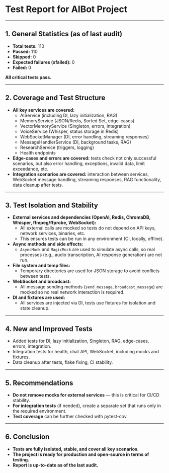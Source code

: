 # Test Report for AIBot Project

---

## 1. General Statistics (as of last audit)

- **Total tests:** 110
- **Passed:** 110
- **Skipped:** 0
- **Expected failures (xfailed):** 0
- **Failed:** 0

**All critical tests pass.**

---

## 2. Coverage and Test Structure

- **All key services are covered:**
  - AIService (including DI, lazy initialization, RAG)
  - MemoryService (JSON/Redis, Sorted Set, edge-cases)
  - VectorMemoryService (Singleton, errors, integration)
  - VoiceService (Whisper, status storage in Redis)
  - WebSocketManager (DI, error handling, streaming responses)
  - MessageHandlerService (DI, background tasks, RAG)
  - ResearchService (triggers, logging)
  - Health endpoints
- **Edge-cases and errors are covered:** tests check not only successful scenarios, but also error handling, exceptions, invalid data, limit exceedance, etc.
- **Integration scenarios are covered:** interaction between services, WebSocket message handling, streaming responses, RAG functionality, data cleanup after tests.

---

## 3. Test Isolation and Stability

- **External services and dependencies (OpenAI, Redis, ChromaDB, Whisper, ffmpeg/ffprobe, WebSocket):**
  - All external calls are mocked so tests do not depend on API keys, network services, binaries, etc.
  - This ensures tests can be run in any environment (CI, locally, offline).
- **Async methods and side effects:**
  - `AsyncMock` and `MagicMock` are used to simulate async calls, so real processes (e.g., audio transcription, AI response generation) are not run.
- **File system and temp files:**
  - Temporary directories are used for JSON storage to avoid conflicts between tests.
- **WebSocket and broadcast:**
  - All message sending methods (`send_message`, `broadcast_message`) are mocked so no real network interaction is required.
- **DI and fixtures are used:**
  - All services are injected via DI, tests use fixtures for isolation and state cleanup.

---

## 4. New and Improved Tests

- Added tests for DI, lazy initialization, Singleton, RAG, edge-cases, errors, integration.
- Integration tests for health, chat API, WebSocket, including mocks and fixtures.
- Data cleanup after tests, flake fixing, CI stability.

---

## 5. Recommendations

- **Do not remove mocks for external services** — this is critical for CI/CD stability.
- **For integration tests** (if needed), create a separate set that runs only in the required environment.
- **Test coverage** can be further checked with pytest-cov.

---

## 6. Conclusion

- **Tests are fully isolated, stable, and cover all key scenarios.**
- **The project is ready for production and open-source in terms of testing.**
- **Report is up-to-date as of the last audit.** 